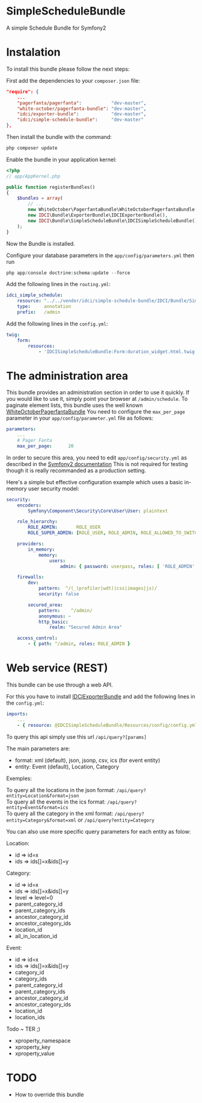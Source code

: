 SimpleScheduleBundle
====================

A simple Schedule Bundle for Symfony2


Instalation
===========

To install this bundle please follow the next steps:

First add the dependencies to your `composer.json` file:

```json
"require": {
    ...
    "pagerfanta/pagerfanta":           "dev-master",
    "white-october/pagerfanta-bundle": "dev-master",
    "idci/exporter-bundle":            "dev-master",
    "idci/simple-schedule-bundle":     "dev-master"
},
```

Then install the bundle with the command:

```php
php composer update
```

Enable the bundle in your application kernel:

```php
<?php
// app/AppKernel.php

public function registerBundles()
{
    $bundles = array(
        // ...
        new WhiteOctober\PagerfantaBundle\WhiteOctoberPagerfantaBundle(),
        new IDCI\Bundle\ExporterBundle\IDCIExporterBundle(),
        new IDCI\Bundle\SimpleScheduleBundle\IDCISimpleScheduleBundle(),
    );
}
```

Now the Bundle is installed.

Configure your database parameters in the `app/config/parameters.yml` then run

```php
php app/console doctrine:schema:update --force
```

Add the following lines in the `routing.yml`:

```yml
idci_simple_schedule:
    resource: "../../vendor/idci/simple-schedule-bundle/IDCI/Bundle/SimpleScheduleBundle/Controller"
    type:     annotation
    prefix:   /admin
```

Add the following lines in the `config.yml`:

```yml
twig:
    form:
        resources:
            - 'IDCISimpleScheduleBundle:Form:duration_widget.html.twig'
```


The administration area
=======================

This bundle provides an administration section in order to use it quickly.
If you would like to use it, simply point your browser at `/admin/schedule`.
To paginate element lists, this bundle uses the well known [WhiteOctoberPagerfantaBundle](https://github.com/whiteoctober/WhiteOctoberPagerfantaBundle)
You need to configure the `max_per_page` parameter in your `app/config/parameter.yml` file as follows:

```yml
parameters:
    ...
    # Pager Fanta
    max_per_page:      20
```

In order to secure this area, you need to edit `app/config/security.yml` as described in the [Symfony2 documentation](http://symfony.com/doc/master/book/security.html)
This is not required for testing though it is really recommanded as a production setting.

Here's a simple but effective configuration example which uses a basic in-memory user security model:

```yml
security:
    encoders:
        Symfony\Component\Security\Core\User\User: plaintext

    role_hierarchy:
        ROLE_ADMIN:       ROLE_USER
        ROLE_SUPER_ADMIN: [ROLE_USER, ROLE_ADMIN, ROLE_ALLOWED_TO_SWITCH]

    providers:
        in_memory:
            memory:
                users:
                    admin: { password: userpass, roles: [ 'ROLE_ADMIN' ] }

    firewalls:
        dev:
            pattern:  ^/(_(profiler|wdt)|css|images|js)/
            security: false

        secured_area:
            pattern:    ^/admin/
            anonymous: ~
            http_basic:
                realm: "Secured Admin Area"

    access_control:
        - { path: ^/admin, roles: ROLE_ADMIN }
```


Web service (REST)
==================

This bundle can be use through a web API.

For this you have to install [IDCIExporterBundle](https://github.com/IDCI-Consulting/ExporterBundle)
and add the following lines in the `config.yml`:

```yml
imports:
    ...
    - { resource: @IDCISimpleScheduleBundle/Resources/config/config.yml }
```

To query this api simply use this url `/api/query?[params]`

The main parameters are:

 * format: xml (default), json, jsonp, csv, ics (for event entity)
 * entity: Event (default), Location, Category

Exemples:

To query all the locations in the json format: `/api/query?entity=Location&format=json`  
To query all the events in the ics format: `/api/query?entity=Event&format=ics`  
To query all the category in the xml format: `/api/query?entity=Category&format=xml` or `/api/query?entity=Category`  

You can also use more specific query parameters for each entity as folow:

Location:

 * id => id=x
 * ids => ids[]=x&ids[]=y

Category:

 * id => id=x
 * ids => ids[]=x&ids[]=y
 * level => level=0
 * parent_category_id
 * parent_category_ids
 * ancestor_category_id
 * ancestor_category_ids
 * location_id
 * all_in_location_id

Event:

 * id => id=x
 * ids => ids[]=x&ids[]=y
 * category_id
 * category_ids
 * parent_category_id
 * parent_category_ids
 * ancestor_category_id
 * ancestor_category_ids
 * location_id
 * location_ids

Todo ~ TER ;)

 * xproperty_namespace
 * xproperty_key
 * xproperty_value


TODO
====

 * How to override this bundle
